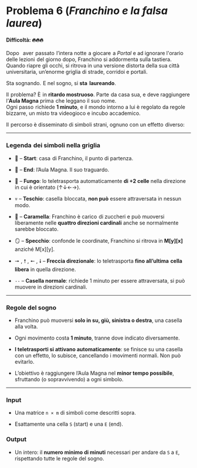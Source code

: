 # Problema 6  (*Franchino e la falsa laurea*)
#### Difficoltà: 🔥🔥🔥

Dopo⁠ ‍⁡⁠ ‍⁢⁠ ‍⁡⁠ ‍⁢⁠ ‍⁡ aver⁡⁠ ‍⁢ passato⁡⁠ ‍⁡ l’intera notte⁡⁠ ‍⁡ a giocare⁢⁠ ‍⁢ a _Portal_ e ad ignorare l'orario delle lezioni⁡⁠ ‍⁡ del giorno dopo, Franchino si addormenta sulla tastiera. Quando riapre gli occhi, si ritrova in una versione distorta della sua città universitaria, un’enorme griglia di strade, corridoi e portali.

Sta sognando.⁡⁠ ‍⁢ E nel sogno, si **sta⁡⁠ ‍⁡⁠ ‍⁢ laureando**.

Il⁡⁠ ‍⁡ problema? È⁢⁠ ‍⁢ in **ritardo mostruoso**. Parte⁡⁠ ‍⁡ da casa sua, e deve raggiungere l’**Aula Magna** prima⁢⁠ ‍⁢ che leggano il suo nome.  
Ogni passo⁡⁠ ‍⁢ richiede **1 minuto**, e il mondo intorno a lui è regolato da regole bizzarre, un misto tra videogioco e incubo accademico.

Il⁡⁠ ‍⁢ percorso è disseminato di simboli strani, ognuno con un effetto⁡⁠ ‍⁡ diverso:

---

### **Legenda⁡⁠ ‍⁢ dei simboli nella griglia**

- 🐹 – **Start**: casa⁡⁠ ‍⁢ di Franchino, il punto di partenza.
    
- 🏁 – **End**: l’Aula Magna. Il suo traguardo.
    
- 🍄 – **Fungo**: lo teletrasporta automaticamente **di +2 celle** nella direzione⁡⁠ ‍⁢ in cui è orientato (↑↓←→).
    
- 💀 – **Teschio**: casella⁡⁠ ‍⁢ bloccata, **non può** essere attraversata in nessun modo.
    
- 🍬 – **Caramella**: Franchino è carico⁡⁠ ‍⁢ di zuccheri e può muoversi liberamente nelle **quattro direzioni cardinali** anche se normalmente sarebbe bloccato.
    
- 🪞 – **Specchio**: confonde le coordinate, Franchino si ritrova in **M[y][x]** anziché M[x][y].
    
- 🠖 , 🠕 , 🠔 , 🠗 – **Freccia direzionale**: lo teletrasporta **fino all’ultima⁡⁠ ‍⁡ cella libera** in quella direzione.
    
- `--` – **Casella normale**: richiede 1 minuto per essere attraversata, si può muovere in direzioni cardinali.
    

---

### **Regole del sogno**

- Franchino può muoversi **solo in su, giù, sinistra o destra**, una casella alla volta.
    
- Ogni movimento costa **1 minuto**, tranne dove indicato diversamente.
    
- **I teletrasporti si attivano automaticamente**: se finisce su una casella con un effetto, lo subisce, cancellando i movimenti normali. Non può evitarlo.
    
- L’obiettivo è raggiungere l’Aula Magna nel **minor tempo possibile**, sfruttando (o sopravvivendo) a ogni simbolo.
    

---

### **Input**

- Una matrice `n × m` di simboli come descritti sopra.
    
- Esattamente una cella `S` (start) e una `E` (end).
    

### **Output**

- Un intero: il **numero minimo di minuti** necessari per andare da `S` a `E`, rispettando tutte le regole del sogno.